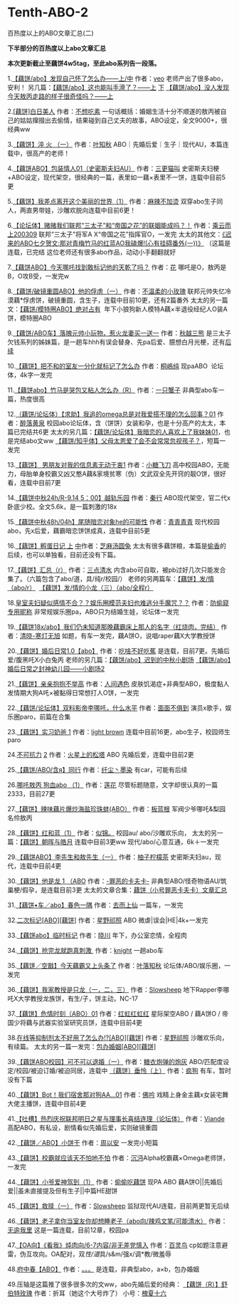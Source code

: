 # Tenth-ABO-2
百热度以上的ABO文章汇总(二)

**下半部分的百热度以上abo文章汇总**

**本次更新截止至藕饼4w5tag，至此abo系列告一段落。**

1.[【藕饼/abo】发现自己怀了怎么办——上/中](http://veoto.lofter.com/post/1f500891_1c6761bbf) 作者：[veo](http://veoto.lofter.com/)
老师产出了很多abo，安利！
另几篇：[【藕饼/abo】这也能叫手滑了？——上](http://veoto.lofter.com/post/1f500891_1c6841fa2) [下](http://veoto.lofter.com/post/1f500891_1c68c1150)
[【藕饼/abo】没人发现今天敖丙走路的样子很奇怪吗？——上](http://veoto.lofter.com/post/1f500891_1c67f6a28)

2.[[藕饼]白日美人](http://nightwitch.lofter.com/post/378a27_1c6a040ef) 作者：[不想吃素](http://nightwitch.lofter.com/)
一句话概括：婚姻生活十分不顺遂的敖丙被自己的姑姑撺掇出去偷情，结果碰到自己丈夫的故事，ABO设定，全文9000+，很经典ww

3.[【藕饼】淬 火 （一）](http://yezhiqiu213.lofter.com/post/20333faf_1c65ea1d4) 作者：[叶知秋](http://yezhiqiu213.lofter.com/)
ABO｜先婚后爱｜生子｜现代AU，本篇连载中，很高产的老师！

4.[【藕饼ABO】包装情人01（史密斯夫妇AU）](http://meowwwwwwwwwwww.lofter.com/post/30ad5d25_1c6b57ed3) 作者：[三更猫叫](http://meowwwwwwwwwwww.lofter.com/)
史密斯夫妇梗+ABO设定，现代架空，很经典的一篇，表里如一藕×表里不一饼，连载中目前5更

5.[【藕饼】我差点离开这个美丽的世界（1）](http://shihouyizhiyan.lofter.com/post/1e99a304_1c6970ee8) 作者：[麻辣不加烫](http://shihouyizhiyan.lofter.com/)
双穿abo生子同人，两直男带娃，沙雕欢脱向连载中目前6更！

6.[【论坛体】赌赌我们联邦“三太子”和“帝国之花”的联姻能成吗？！](http://chengyunershang200309.lofter.com/post/30b4c5fc_1c6726efd) 作者：[乘云而上200309](http://chengyunershang200309.lofter.com/)
联邦“三太子”将军A X“帝国之花”指挥官O，一发完
太太的其他文：[《迟来的ABO七夕贺文:那对青梅竹马的红蓝AO我磕爆!(心有挂碍番外(一))》](http://chengyunershang200309.lofter.com/post/30b4c5fc_1c65d9138) （这篇是连载，已完结
这位老师还有很多abo作品，动动小手翻翻就好

7.[【藕饼ABO】今天哪吒找到敢标记他的天乾了吗？](http://sijixiaoxiang.lofter.com/post/1e323317_1c6868de8#) 作者：[花](http://sijixiaoxiang.lofter.com/)
哪吒是O，敖丙是B，O攻B受，一发完w

8.[【藕饼/破镜重圆ABO】他的俘虏（一）](http://jinjinfeifei.lofter.com/post/30c92973_1c6b69281) 作者：[不温柔的小玫瑰](http://jinjinfeifei.lofter.com/)
联邦元帅失忆冷漠藕*俘虏饼，破镜重圆，含生子，连载中目前10更，还有2篇番外
太太的另一篇文：[【藕饼/模特圈ABO】绝对占有](http://jinjinfeifei.lofter.com/post/30c92973_1c6ba4d12) 
年下小狼狗新人模特A藕×半退役经纪人O装A饼，模特圈ABO

9.[【藕饼/ABO车】落魄元帅小玩物，惹火龙妻买一送一](http://badaoouge.lofter.com/post/30ae5c02_1c6b8d4eb) 作者：[秋越三熊](http://badaoouge.lofter.com/)
是三太子欠钱系列的姊妹篇，是一趟车hhh有误会替身、先pa后爱、臆想白月光梗，还有[后续](http://badaoouge.lofter.com/post/30ae5c02_1c6c88db1)

10.[【藕饼】把不和的室友一分化就标记了怎么办](http://stelin.lofter.com/post/1e28ef99_1c69e88ea) 作者：[桐嶋纯](http://stelin.lofter.com/)
现paABO  论坛体，4k字一发完

11.[【藕饼abo】竹马是哭包又粘人怎么办（R）](http://mianmianmianmiemie.lofter.com/post/1e52f004_1c671f184) 作者：[一只蟹子](http://mianmianmianmiemie.lofter.com/)
非典型abo车一篇，热度很高

12.[（藕饼/论坛体）【求助】我追的omega总是对我爱搭不理的怎么回事？01](http://zuiluohuangquan.lofter.com/post/1f0d92dd_1c6a89171) 作者：[醉落黄泉](http://zuiluohuangquan.lofter.com/)
校园abo论坛体，含（饼饼）女装和孕，也是十分高产的太太，本篇已完结共6更
太太的另几篇：[【藕饼/论坛体】我暗恋的人喜欢上了我妹妹01](http://zuiluohuangquan.lofter.com/post/1f0d92dd_1c69ef8a9)，也是完结abo文ww
[【藕饼/知乎体】父母太恩爱了会不会常常忽视孩子？](http://zuiluohuangquan.lofter.com/post/1f0d92dd_1c6a0c376)，短篇一发完

13.[【藕饼】 男朋友对我的信息素无动于衷1](http://ssrslow.lofter.com/post/1ed5b653_1c673834f#) 作者：[小糖飞刀](http://ssrslow.lofter.com/)
高中校园ABO，无能力，母胎单身校霸又凶又憨A藕&家境贫寒（伪）文武双全先开窍的靓O饼，很好看，连载中目前7更

14.[【藕饼中秋24h/R-9.14 5：00】越轨乐园](http://woxihuanqinjiu322.lofter.com/post/30abfed2_1c6a09576) 作者：[秦行](http://woxihuanqinjiu322.lofter.com/)
ABO现代架空，官二代x卧底少校。全文5.6k，是一篇刺激的18x

15.[【藕饼中秋48h/04h】尾随暗恋对象he的可能性](http://meirenlan.lofter.com/post/1d38338f_1c6a16bb3) 作者：[青青青青](http://meirenlan.lofter.com/)
现代校园abo，先x后爱，藕霸暗恋饼饼成真，连载中目前5更

16.[【藕饼】孵蛋日记 上](http://zhimatangyuantu.lofter.com/post/1fb66da9_1c663bba7) [中](http://zhimatangyuantu.lofter.com/post/1fb66da9_1c68dd660)作者：[芝麻汤圆兔](http://zhimatangyuantu.lofter.com/)
太太有很多藕饼粮，本篇是[偷香](http://zhimatangyuantu.lofter.com/post/1fb66da9_1c6589dd2)的后续，也可以单独看，目前还没有下篇。

17.[【藕饼】汇总（r）](http://sandianshui494.lofter.com/post/30a2f9d0_1c68f0d71) 作者：[三点清水](http://sandianshui494.lofter.com/)
内含abo可自取，被pb过好几次只能发合集了。（六篇包含了abo/道，具/纯r/校园/）
老师的另两篇车：[【藕饼】发/情（abo/r）](http://sandianshui494.lofter.com/post/30a2f9d0_1c682fb48) 
[【藕饼】发/情的小龙（三）（abo/全程r）](http://sandianshuiqing435.lofter.com/post/30c18e1b_1c682efbe)

18.[皇室夫妇疑似感情不合？？娱乐圈模范夫妇也难逃分手魔咒？？](http://momo2455.lofter.com/post/1f75acc4_1c696bc2b) 作者：[防偷窥专用昵称](http://momo2455.lofter.com/)
非常规娱乐圈pa，ABO只为结婚生娃，论坛体一发完

19.[【藕饼18x/abo】我们仍未知道那晚藕霸床上那人的名字（红烧肉，完结）](http://dxx96.lofter.com/post/1e1d237a_1c68025c0) 作者：[清晓-寒灯无旭](http://dxx96.lofter.com/)
如题，有车一发完，藕A饼O，说唱raper藕X大学教授饼

20.[【藕饼】婚后日常1.0【abo】](http://chishabuhao.lofter.com/post/1ff431da_1c684a02c) 作者：[吃啥不好吃蕉](http://chishabuhao.lofter.com/)
是连载，目前7更。先婚后爱/腹黑吒X小白兔丙
老师的另几篇：[【藕饼/abo】迟到的中秋小剧场](http://chishabuhao.lofter.com/post/1ff431da_1c6a52849)
[【藕饼/abo】婚后日常之封神幼儿园——小剧场2](http://chishabuhao.lofter.com/post/1ff431da_1c68e4d9d)

21.[【藕饼】亲亲抱抱不举高](http://renjianyuse.lofter.com/post/30af40bd_1c69253ad) 作者：[人间遇色](http://renjianyuse.lofter.com/)
皮肤饥渴症+非典型ABO，极度黏人发情期大狗A吒×被黏得日常想打人O饼，一发完

22.[【藕饼/论坛体】双料影帝李哪吒，什么水平](http://yiyi2416.lofter.com/post/30bbf497_1c6718e49) 作者：[面面不俱到](http://yiyi2416.lofter.com/)
演员x歌手，娱乐圈paro，前篇在合集

23.[【藕饼】实习奶爸 1](http://linlingennipinle.lofter.com/post/1fab8d81_1c66dc018) 作者：[light brown](http://linlingennipinle.lofter.com/)
连载中目前16更，abo生子，校园师生paro

24.[不可抗力](http://xingxingshangdesongta.lofter.com/post/1efdf703_1c65e548e) [2](http://xingxingshangdesongta.lofter.com/post/1efdf703_1c665209a) 作者：[火星上的松塔](http://xingxingshangdesongta.lofter.com/)
ABO 先婚后爱，连载中目前2更

25.[【藕饼/ABO/含я】同行](http://xianchenzhumoran977.lofter.com/post/20038929_1c6640bd0) 作者：[纤尘丶墨染](http://xianchenzhumoran977.lofter.com/)
有car，可能有后续

26.[哪吒敖丙 狗血abo （1）](http://lanzhanzheiyangzuyi.lofter.com/post/30b273c5_1c66210fc) 作者：[莲花](http://lanzhanzheiyangzuyi.lofter.com/)
尽管标题随意，文字却很认真的一篇2333，目前27更

27.[【藕饼】辣味藕片爆炒海盐珍珠蚌(ABO）](http://banlangen955.lofter.com/post/30b01811_1c68ad449) 作者：[板蓝根](http://banlangen955.lofter.com/)
军阀少爷哪吒&梨园名伶敖丙

28.[【藕饼】红和蓝（1）](http://sirensdream.lofter.com/post/30b85442_1c6b00de0) 作者：[似锦。](http://sirensdream.lofter.com/)
校园au/ abo/沙雕欢乐向，
太太的另一篇：[【藕饼】朝晖与皓月](http://sirensdream.lofter.com/post/30b85442_1c6c288ae) 连载中目前3更ww 
现代/abo/心意互通，6k＋一发完

29.[【藕饼ABO】李先生和敖先生（一）](http://youziningmengcha331.lofter.com/post/30aed618_1c6513da8) 作者：[柚子柠檬茶](http://youziningmengcha331.lofter.com/)
史密斯夫妇au，现代，连载中目前4更

30.[【藕饼】他是龙 1 （ABO](http://homo-kafka.lofter.com/post/1ff4e1a7_1c67c72b9) 作者：[-罪恶的卡夫卡-](http://homo-kafka.lofter.com/)
非典型ABO/怪奇物语AU/筑巢梗/假孕，是连载目前3更
太太的文章合集：[藕饼（小号罪恶卡夫卡）文章汇总](http://homo-mer.lofter.com/post/1e60e2a4_1c69598ea#)

31.[【藕饼•车／abo】春色一隅](http://guipo374.lofter.com/post/308f9537_1c6736f20) 作者：[去而上仙](http://guipo374.lofter.com/)
一篇车，一发完

32.[二次标记[ABO][藕饼]](http://iceclearx.lofter.com/post/1ecc1d47_1c69853b2) 作者：[星野祁照](http://iceclearx.lofter.com/)
ABO 微虐|误会|HE|4k+一发完

33.[【藕饼abo】临时标记](http://xingwanzuishuai.lofter.com/post/1e59d32a_1c696d3fb) 作者：[晓川](http://xingwanzuishuai.lofter.com/)
年下，办公室恋情，全程肉

34.[【藕饼】抢完龙就跑真刺激 ](http://knight781.lofter.com/post/1f0b0b69_1c66e55ec) 作者：[knight](http://knight781.lofter.com/)
一趟abo车

35.[【藕饼／空戬】今天藕霸又上头条了](http://yelaizhaomeng.lofter.com/post/30b67f58_1c6906d0c) 作者：[叶落知秋](http://yelaizhaomeng.lofter.com/)
论坛体/ABO/娱乐圈，一发完

36.[【藕饼】我家教授是只龙（一，二，三）](http://slowsheep.lofter.com/post/308da09a_1c67c169b) 作者：[Slowsheep](http://slowsheep.lofter.com/)
地下Rapper李哪吒X大学教授龙族饼，有生/子，饼主动，NC-17

37.[【藕饼】危情时刻（ABO）01](http://hongzhazha.lofter.com/post/1d5f4aa9_1c6b199cb) 作者：[红虹红虹红](http://hongzhazha.lofter.com/)
星际架空ABO / 藕A饼O / 帝国少将藕与武器实验室研究员饼，连载中目前4更

38.[在线等抑制剂太不好用了怎么办!?[ABO][藕饼]](http://iceclearx.lofter.com/post/1ecc1d47_1c67cc54a) 作者：[星野祁照](http://iceclearx.lofter.com/)
沙雕欢乐向，有续篇。
太太的另一篇一发完：[包办婚姻[ABO][藕饼]](http://iceclearx.lofter.com/post/1ecc1d47_1c694102f)

39.[【藕饼ABO校园】可不可以退婚（一）](http://370520305.lofter.com/post/1d30e0d4_1c6984e0a) 作者：[糖衣炮弹的炮灰](http://370520305.lofter.com/)
ABO/匹配度设定/校园/被迫订婚/被迫同居，连载中
[〔藕饼〕垂怜（上）](http://xilouxieyu599.lofter.com/post/1fe00990_1c662963f) 作者：[疯狗](http://xilouxieyu599.lofter.com/)
有车，暂时没有下篇

40.[【藕饼】Bot！我们宿舍那对狗AA…01](http://foyin207.lofter.com/post/30d42845_1c6aeb898) 作者：[佛吟](http://foyin207.lofter.com/)
戏精上身金主藕x女装宅舞大佬主播饼，连载中目前4更

41.[【](http://zenmeweixiao.lofter.com/post/1efb6fc8_1c69edeb5#)[吐槽】热烈庆祝联邦明日之星与理事长喜结连理（论坛体）](http://zenmeweixiao.lofter.com/post/1efb6fc8_1c69edeb5#) 作者：[Viande](http://zenmeweixiao.lofter.com/)
高配ABO，有私设，剧情看似先婚后爱，实则破镜重圆

42.[【](http://even0756.lofter.com/post/1ff709ce_1c68f4992)[藕饼／ABO】小饼干](http://even0756.lofter.com/post/1ff709ce_1c68f4992) 作者：[周以安](http://even0756.lofter.com/)
一发完小短篇

43.[【藕饼】校霸就应该天不怕地不怕](http://chenmian0409.lofter.com/post/205c23c9_1c6a1c263) 作者：[沉沔](http://chenmian0409.lofter.com/)​
Alpha校霸藕×Omega老师饼，一发完

44.[【藕饼】小爷爱神驾到（1）](http://toutouchioubing.lofter.com/post/30de9b1a_1c6b8928b) 作者：[偷偷吃藕饼](http://toutouchioubing.lofter.com/)
现PA ABO 藕A饼O||先婚后爱||虽未直接提及但有生子||中篇HE甜饼

45.[【藕饼】救赎（一）](http://slowsheep.lofter.com/post/308da09a_1c6943584) 作者：[Slowsheep](http://slowsheep.lofter.com/)
监狱现代AU连载，目前两更暂无后续

46.[【藕饼】老子拿你当室友你却想睡老子（abo向/辣鸡文笔/可能清水）](http://wanyeyuheng666.lofter.com/post/30ac1f51_1c64643b3) 作者：[无逾我里](http://wanyeyuheng666.lofter.com/)
这是一篇连载，目前12章，校园pa

47.[【OA向】《看我》炖肉向/6-7内容/非无差党慎入](http://acc1524889.lofter.com/post/1d1088df_1c65e3919) 作者：[百灵鸟](http://acc1524889.lofter.com/)
cp如题注意避雷，伪互攻向。OA配对，双*性/道*具/s&m/强x/调*教/微羞辱

48.[府中春【ABO】](http://lianyuyiyu.lofter.com/post/1def7f29_1c667fd1d) 作者：[。。。](http://lianyuyiyu.lofter.com/)
是连载，非典型abo，a×b，包办婚姻

49.压轴是这篇推了很多很多次的文ww，abo先婚后爱的经典：
[【藕饼（R）】舒伯特玫瑰](http://huaixiashiliu209.lofter.com/post/309af1a8_1c66a46c6) 作者：折耳（她这个大号炸了） 小号：[槐夏十六](http://huaixiashiliu209.lofter.com/)

